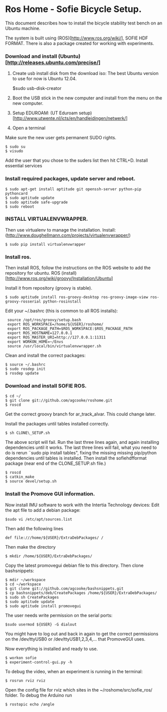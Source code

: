 Ros Home - Sofie Bicycle Setup.
=======

This document describes how to install the bicycle stability test bench on an Ubuntu machine.

The system is built using (ROS)[http://www.ros.org/wiki/], SOFIE HDF FORMAT. 
There is also a package created for working with experiments.
### Download and install (Ubuntu)[http://releases.ubuntu.com/precise/]

1. Create usb install disk from the download iso: The best Ubuntu version to use for now is
Ubuntu 12.04.

     $sudo usb-disk-creator

2. Boot the USB stick in the new computer and install from the menu on the new computer.
3. Setup EDUROAM: (UT Eduroam setup)[http://www.utwente.nl/icts/en/handleidingen/netwerk/]
4. Open a terminal

Make sure the new user gets permanent SUDO rights.

	$ sudo su
	$ visudo
	
Add the user that you chose to the suders list then hit	CTRL+D. Install essential services

### Install required packages, update server and reboot.
	
	$ sudo apt-get install aptitude git openssh-server python-pip pythoncard
	$ sudo aptitude update
	$ sudo aptitude safe-upgrade
	$ sudo reboot
	
### INSTALL VIRTUALENVWRAPPER.
Then use virtualenv to manage the installation. Install: 
(http://www.doughellmann.com/projects/virtualenvwrapper/)
	
	$ sudo pip install virtualenvwrapper
	
### Install ros.
	
Then install ROS, follow the instructions on the ROS website to add the repository for ubuntu.
ROS (install)[http://www.ros.org/wiki/groovy/Installation/Ubuntu]

Install it from repository (groovy is stable).
	
	
    $ sudo aptitude install ros-groovy-desktop ros-groovy-image-view ros-groovy-rosserial python-rosinstall    


Edit your ~/.bashrc (this is common to all ROS installs):

     source /opt/ros/groovy/setup.bash
     export ROS_WORKSPACE=/home/${USER}/roshome/
     export ROS_PACKAGE_PATH=$ROS_WORKSPACE:$ROS_PACKAGE_PATH
     export ROS_HOSTNAME=127.0.0.1
     export ROS_MASTER_URI=http://127.0.0.1:11311
     export WORKON_HOME=~/Envs
     source /usr/local/bin/virtualenvwrapper.sh
     
Clean and install the correct packages:

	$ source ~/.bashrc
    $ sudo rosdep init
    $ rosdep update
    
### Download and install SOFIE ROS.

	$ cd ~/
	$ git clone git://github.com/agcooke/roshome.git
	$ roscd
	
Get the correct groovy branch for ar_track_alvar. This could change later.

Install the packages until tables installed correctly.

	$ sh CLONE\_SETUP.sh

The above script will fail. Run the last three lines again, and again
installing dependencies until it works. The last three lines will fail,
what you need to do is rerun ¨sudo pip install tables", fixing the missing
missing pip/python dependencies until tables is installed. Then install
the sofiehdfformat package (near end of the CLONE_SETUP.sh file.)
	
	$ roscd
	$ catkin_make
	$ source devel/setup.sh 
	

### Install the Promove GUI information.
Now install IMU software to work with the Intertia Technology devices:
Edit the apt file to add a debian package:

    $sudo vi /etc/apt/sources.list

Then add the following lines

    def file:///home/${USER}/ExtraDebPackages/ /

Then make the directory 

    $ mkdir /home/${USER}/ExtraDebPackages/

Copy the latest promovegui debian file to this directory.
Then clone bashsnippets:

    $ mdir ~/workspace
    $ cd ~/workspace
    $ git clone git://github.com/agcooke/bashsnippets.git
    $ cp bashsnippets/deb/CreatePackages /home/${USER}/ExtraDebPackages/
    $ sudo sh CreatePackages
    $ sudo aptitude update
    $ sudo aptitude install promovegui

The user needs write permission on the serial ports:

    $sudo usermod ${USER} -G dialout

You might have to log out and back in again to get the correct
permissions on the /dev/ttyUSB0 or /dev/ttyUSB1,2,3,4,... that PromoveGUI uses.

Now everything is installed and ready to use.

    $ workon sofie
    $ experiment-control-gui.py -h
    
To debug the video, when an experiment is running in the terminal:

	$ rosrun rviz rviz 
	
Open the config file for rviz which sites in the ~/roshome/src/sofie_ros/ folder.
To debug the Arduino run

	$ rostopic echo /angle
